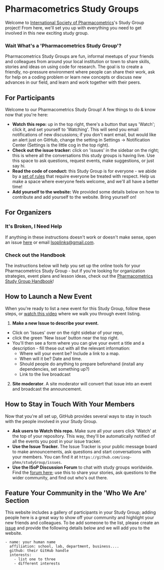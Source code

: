 # Pharmacometrics Study Groups

Welcome to [International Society of Pharmacometrics](http://www.go-isop.org/)'s Study Group project! From here, we'll set you up with everything you need to get involved in this new exciting study group.

### Wait What's a 'Pharmacometrics Study Group'?

Pharmacometrics Study Groups are fun, informal meetups of your friends and colleagues from around your local institution or town to share skills, stories and ideas on using code for research. The goal is to create a friendly, no-pressure environment where people can share their work, ask for help on a coding problem or learn new concepts or discuss new advances in our field, and learn and work together with their peers.

## For Participants

Welcome to our Pharmacometrics Study Group! A few things to do & know now that you're here:

 - **Watch this repo:** up in the top right, there's a button that says 'Watch'; click it, and set yourself to 'Watching'. This will send you email notifications of new discussions; if you don't want email, but would like an alert just on GitHub, change the setting in Settings -> Notification Center (Settings is the little cog in the top right).
 - **Check out the issue tracker:** click on 'issues' in the sidebar on the right; this is where all the conversations this study groups is having live. Use this space to ask questions, request events, make suggestions, or just say hi.
 - **Read the code of conduct:** this Study Group is for everyone - we abide by a [set of rules](https://www.mozillascience.org/code-of-conduct/) that require everyone be treated with respect. Help us make a space where everyone feels welcome, and we'll all have a better time!
 - **Add yourself to the website:** We provided some details below on how to contribute and add yourself to the website. Bring yourself on!

## For Organizers

### It's Broken, I Need Help

If anything in these instructions doesn't work or doesn't make sense, open an issue [here](https://github.com/isop-phmx/studyGroup/issues) or email Isoplinks@gmail.com.

### Check out the Handbook

The instructions below will help you set up the online tools for your Pharmacometrics Study Group - but if you're looking for organization strategies, event plans and lesson ideas, check out the [Pharmacometrics Study Group Handbook](https://isop-phmx.github.io/studyGroupHandbook/)!

## How to Launch a New Event

When you're ready to list a new event for this Study Group, follow these steps, or [watch this video](https://youtu.be/abglQgEIccw) where we walk you through event listing.

 1. **Make a new Issue to describe your event.**
   - Click on 'Issues' over on the right sidebar of your repo,
   - click the green 'New Issue' button near the top right.
   - You'll then see a form where you can give your event a title and a description - fill these out with all the relevant information:
     - Where will your event be? Include a link to a map.
     - When will it be? Date and time.
     - Should people do anything to prepare beforehand (install any dependencies, set something up?)
     - Link to the live broadcast
 2. **Site moderator**. A site moderator will convert that issue into an event and broadcast the announcement.

## How to Stay in Touch With Your Members

Now that you're all set up, GitHub provides several ways to stay in touch with the people involved in your Study Group.

  - **Ask users to Watch this repo.** Make sure all your users click 'Watch' at the top of your repository. This way, they'll be automatically notified of all the events you post in your issue tracker.
  - **Use the Issue Tracker.** The Issue Tracker is your public message board to make announcements, ask questions and start conversations with your members. You can find it at `https://github.com/isop-phmx/studyGroup/issues`.
  - **Use the ISoP Discussion Forum** to chat with study groups worldwide. Find the [forum here](http://discuss.go-isop.org/); use this to share your stories, ask questions to the wider community, and find out who's out there.

## Feature Your Community in the 'Who We Are' Section

This website includes a gallery of participants in your Study Group; adding people here is a great way to show off your community and highlight your new friends and colleagues. To be add someone to the list, please create an [issue](https://github.com/isop-phmx/studyGroup/issues) and provide the following details below and we will add you to the website.

```
- name: your human name
  affiliation: school, lab, department, business....
  github: their GitHub handle
  interests:
    - list one to three
    - different interests
```
